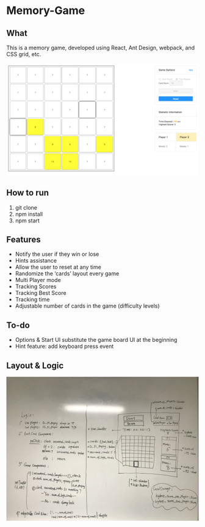 # Memory-Game

## What

This is a memory game, developed using React, Ant Design, webpack, and CSS grid, etc.

<img width="600" alt="memory_game.png" src="https://github.com/caomingkai/Memory-Game/raw/master/memory_game.png">

## How to run

1. git clone
2. npm install
3. npm start

## Features

- Notify the user if they win or lose
- Hints assistance
- Allow the user to reset at any time
- Randomize the ‘cards’ layout every game
- Multi Player mode
- Tracking Scores
- Tracking Best Score
- Tracking time
- Adjustable number of cards in the game (difficulty levels)

## To-do

- Options & Start UI substitute the game board UI at the beginning
- Hint feature: add keyboard press event

## Layout & Logic
<img width="600" alt="workflow.png" src="https://github.com/caomingkai/Memory-Game/raw/master/IMG_4519.JPG">



